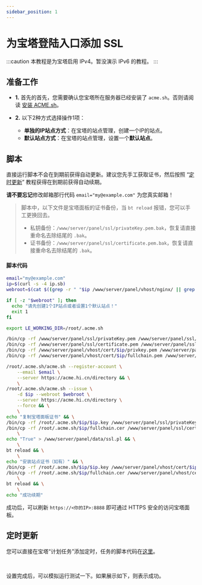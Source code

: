 ```yaml
---
sidebar_position: 1
---
```


# 为宝塔登陆入口添加 SSL

:::caution
本教程是为宝塔启用 IPv4。暂没演示 IPv6 的教程。
:::

## 准备工作

* **1.** 首先的首先，您需要确认您宝塔所在服务器已经安装了 `acme.sh`。否则请阅读 [安装 ACME.sh](../getting-started/acme.sh-installation.md)。

* **2.** 以下2种方式选择操作1项：
  - **单独的IP站点方式**：在宝塔的站点管理，创建一个IP的站点。
  - **默认站点方式**：在宝塔的站点管理，设置一个**默认站点**。

## 脚本

直接运行脚本不会在到期前获得自动更新。建议您先手工获取证书，然后按照 “[定时更新](#定时更新)” 教程获得在到期前获得自动续期。

**请不要忘记**修改邮箱那行代码 `email="my@example.com"` 为您真实邮箱！

> 脚本中，以下文件是宝塔面板的证书备份，当 `bt reload` 报错，您可以手工更换回去。
> - 私钥备份：`/www/server/panel/ssl/privateKey.pem.bak`，恢复请直接重命名去除结尾的 `.bak`。
> - 证书备份：`/www/server/panel/ssl/certificate.pem.bak`，恢复请直接重命名去除结尾的 `.bak`。

#### 脚本代码

```bash
email="my@example.com"
ip=$(curl -s -4 ip.sb)
webroot=$(cat $((grep -r " "$ip /www/server/panel/vhost/nginx/ || grep -r "default_server" /www/server/panel/vhost/nginx/) | grep server_name | awk '{print $1}' | cut -d ':' -f1) | egrep 'root ' | awk '{print $2}' | cut -d ';' -f1)

if [ -z "$webroot" ]; then
  echo "请先创建1个IP站点或者设置1个默认站点！"
  exit 1
fi

export LE_WORKING_DIR=/root/.acme.sh

/bin/cp -rf /www/server/panel/ssl/privateKey.pem /www/server/panel/ssl/privateKey.pem.bak
/bin/cp -rf /www/server/panel/ssl/certificate.pem /www/server/panel/ssl/certificate.pem.bak
/bin/cp -rf /www/server/panel/vhost/cert/$ip/privkey.pem /www/server/panel/vhost/cert/$ip/privkey.pem.bak
/bin/cp -rf /www/server/panel/vhost/cert/$ip/fullchain.pem /www/server/panel/vhost/cert/$ip/fullchain.pem.bak

/root/.acme.sh/acme.sh --register-account \
    --email $email \
    --server https://acme.hi.cn/directory && \
    \
/root/.acme.sh/acme.sh --issue \
    -d $ip --webroot $webroot \
    --server https://acme.hi.cn/directory \
    --force && \
    \
echo "复制宝塔面板证书" && \
/bin/cp -rf /root/.acme.sh/$ip/$ip.key /www/server/panel/ssl/privateKey.pem && \
/bin/cp -rf /root/.acme.sh/$ip/fullchain.cer /www/server/panel/ssl/certificate.pem && \
    \
echo "True" > /www/server/panel/data/ssl.pl && \
    \
bt reload && \
    \
echo "安装站点证书（如有）" && \
/bin/cp -rf /root/.acme.sh/$ip/$ip.key /www/server/panel/vhost/cert/$ip/privkey.pem && \
/bin/cp -rf /root/.acme.sh/$ip/fullchain.cer /www/server/panel/vhost/cert/$ip/fullchain.pem && \
    \
bt reload && \
    \
echo "成功续期"
```

成功后，可以刷新 `https://<你的IP>:8888` 即可通过 HTTPS 安全的访问宝塔面板。

## 定时更新

您可以直接在宝塔“计划任务”添加定时，任务的脚本代码在[这里](#脚本代码)。

<img srcset="/docs/aapanel-enable-https-login-crond-auto-renewal-step-1.png 2x" />

<img srcset="/docs/aapanel-enable-https-login-crond-auto-renewal-step-2.png 2x" />

设置完成后，可以模拟运行测试一下。如果展示如下，则表示成功。

<img srcset="/docs/aapanel-enable-https-login-crond-auto-renewal-step-3.png 2x" />
